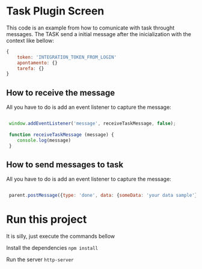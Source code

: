 # Task Plugin Screen
This code is an example from how to comunicate with task throught messages.
The TASK send a initial message after the inicialization with the context like bellow:

```javascript
{ 
	token: 'INTEGRATION_TOKEN_FROM_LOGIN'
	apontamento: {}
	tarefa: {}
}
```

## How to receive the message
All you have to do is add an event listener to capture the message:

```javascript

 window.addEventListener('message', receiveTaskMessage, false);            
          
 function receiveTaskMessage (message) {                
    console.log(message)
 }
```

## How to send messages to task
All you have to do is add an event listener to capture the message:

```javascript

 parent.postMessage({type: 'done', data: {someData: 'your data sample'}}, '*')

```


# Run this project
It is silly, just execute the commands bellow

Install the dependencies
`npm install`

Run the server
`http-server`
